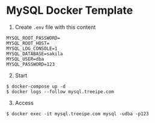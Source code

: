# MySQL Docker Template

1) Create `.env` file with this content

````
MYSQL_ROOT_PASSWORD=
MYSQL_ROOT_HOST=
MYSQL_LOG_CONSOLE=1
MYSQL_DATABASE=sakila
MYSQL_USER=dba
MYSQL_PASSWORD=123
````

2. Start

````
$ docker-compose up -d
$ docker logs --follow mysql.treeipe.com
````

3. Access

````
$ docker exec -it mysql.treeipe.com mysql -udba -p123
````